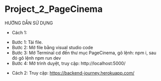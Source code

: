 # Project_2_PageCinema

HƯỚNG DẪN SỬ DỤNG

- Cách 1:
+ Bước 1: Tải file.
+ Bước 2: Mở file bằng visual studio code
+ Bước 3: Mở Terminal cd đến thư mục PageCinema, gõ lệnh: npm i, sau đó gõ lệnh npm run dev
+ Bước 4: Mở trình duyệt, truy cập: http://localhost:5000/
- Cách 2:
Truy cập: https://backend-journey.herokuapp.com/

